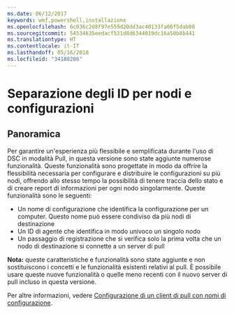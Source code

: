```yaml
---
ms.date: 06/12/2017
keywords: wmf,powershell,installazione
ms.openlocfilehash: 6c036c2d8f97e559d20dd3ac40133fa06f5dab08
ms.sourcegitcommit: 54534635eedacf531d8d6344019dc16a50b8b441
ms.translationtype: HT
ms.contentlocale: it-IT
ms.lasthandoff: 05/16/2018
ms.locfileid: "34188286"
---
```

# <a name="separation-of-node-and-configuration-ids"></a>Separazione degli ID per nodi e configurazioni

## <a name="overview"></a>Panoramica

Per garantire un'esperienza più flessibile e semplificata durante l'uso di DSC in modalità Pull, in questa versione sono state aggiunte numerose funzionalità. Queste funzionalità sono progettate in modo da offrire la flessibilità necessaria per configurare e distribuire le configurazioni su più nodi, offrendo allo stesso tempo la possibilità di tenere traccia dello stato e di creare report di informazioni per ogni nodo singolarmente.
Queste funzionalità sono le seguenti:

* Un nome di configurazione che identifica la configurazione per un computer. Questo nome può essere condiviso da più nodi di destinazione
* Un ID di agente che identifica in modo univoco un singolo nodo
* Un passaggio di registrazione che si verifica solo la prima volta che un nodo di destinazione si connette a un server di pull

**Nota:** queste caratteristiche e funzionalità sono state aggiunte e non sostituiscono i concetti e le funzionalità esistenti relativi al pull. È possibile usare queste nuove funzionalità o quelle meno recenti con il nuovo server di pull incluso in questa versione.

Per altre informazioni, vedere [Configurazione di un client di pull con nomi di configurazione](https://msdn.microsoft.com/powershell/dsc/pullclientconfignames).
